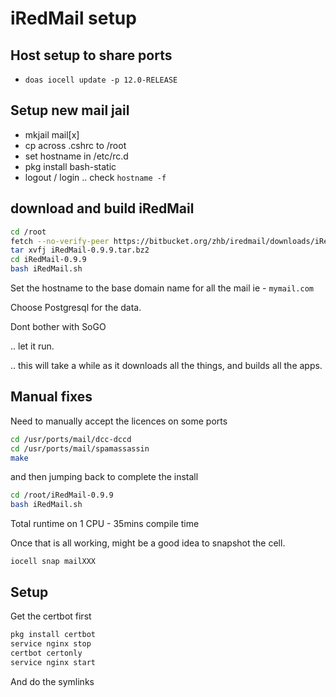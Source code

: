 # iRedMail setup

## Host setup to share ports
- `doas iocell update -p 12.0-RELEASE` 

## Setup new mail jail

- mkjail mail[x]
- cp across .cshrc to /root
- set hostname in /etc/rc.d
- pkg install bash-static
- logout / login .. check `hostname -f`

## download and build iRedMail

```bash
cd /root
fetch --no-verify-peer https://bitbucket.org/zhb/iredmail/downloads/iRedMail-0.9.9.tar.bz2
tar xvfj iRedMail-0.9.9.tar.bz2
cd iRedMail-0.9.9
bash iRedMail.sh
```


Set the hostname to the base domain name for all the mail
ie - `mymail.com`

Choose Postgresql for the data.

Dont bother with SoGO

.. let it run.

.. this will take a while as it downloads all the things, and builds all the apps.


## Manual fixes

Need to manually accept the licences on some ports

```bash
cd /usr/ports/mail/dcc-dccd
cd /usr/ports/mail/spamassassin
make
```

and then jumping back to complete the install

```bash
cd /root/iRedMail-0.9.9
bash iRedMail.sh
```

Total runtime on 1 CPU - 35mins compile time

Once that is all working, might be a good idea to snapshot the cell.

`iocell snap mailXXX`

## Setup

Get the certbot first

```bash
pkg install certbot
service nginx stop
certbot certonly
service nginx start
```

And do the symlinks
